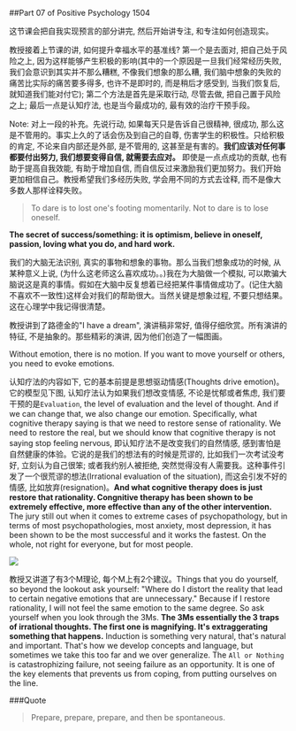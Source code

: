 ##Part 07 of Positive Psychology 1504

这节课会把自我实现预言的部分讲完, 然后开始讲专注, 和专注如何创造现实。

教授接着上节课的讲, 如何提升幸福水平的基准线? 第一个是去面对, 把自己处于风险之上, 因为这样能够产生积极的影响(其中的一个原因是一旦我们经常经历失败, 我们会意识到其实并不那么糟糕, 不像我们想象的那么糟, 我们脑中想象的失败的痛苦比实际的痛苦要多得多, 也许不是即时的, 而是稍后才感受到, 当我们恢复后, 就知道我们能对付它); 第二个方法是首先是采取行动, 尽管去做, 把自己置于风险之上; 最后一点是认知疗法, 也是当今最成功的, 最有效的治疗干预手段。

Note: 对上一段的补充。先说行动, 如果每天只是告诉自己很精神, 很成功, 那么这是不管用的。事实上久的了话会伤及到自己的自尊, 伤害学生的积极性。只给积极的肯定, 不论来自内部还是外部, 是不管用的, 这甚至是有害的。**我们应该对任何事都要付出努力, 我们想要变得自信, 就需要去应对。** 即使是一点点成功的贡献, 也有助于提高自我效能, 有助于增加自信, 而自信反过来激励我们更加努力。我们开始更加相信自己。教授希望我们多经历失败, 学会用不同的方式去诠释, 而不是像大多数人那样诠释失败。

> To dare is to lost one's footing momentarily. Not to dare is to lose oneself.

**The secret of success/something: it is optimism, believe in oneself, passion, loving what you do, and hard work.**

我们的大脑无法识别, 真实的事物和想象的事物。那么当我们想象成功的时候, 从某种意义上说, (为什么这老师这么喜欢成功。。)我在为大脑做一个模拟, 可以欺骗大脑说这是真的事情。假如在大脑中反复想着已经把某件事情做成功了。(记住大脑不喜欢不一致性)这样会对我们的帮助很大。当然关键是想象过程, 不要只想结果。这在心理学中我记得很清楚。

教授讲到了路德金的"I have a dream", 演讲稿非常好, 值得仔细欣赏。所有演讲的特征, 不是抽象的。那些精彩的演讲, 因为他们创造了一幅图画。

Without emotion, there is no motion. If you want to move yourself or others, you need to evoke emotions.

认知疗法的内容如下, 它的基本前提是思想驱动情感(Thoughts drive emotion)。它的模型见下图, 认知疗法认为如果我们想改变情感, 不论是忧郁或者焦虑, 我们要干预的是`Evaluation`, the level of evaluation and the level of thought. And if we can change that, we also change our emotion. Specifically, what cognitive therapy saying is that we need to restore sense of rationality. We need to restore the real, but we should know that cognitive therapy is not saying stop feeling nervous, 即认知疗法不是改变我们的自然情感, 感到害怕是自然健康的体验。它说的是我们的想法有的时候是荒谬的, 比如我们一次考试没考好, 立刻认为自己很笨; 或者我约别人被拒绝, 突然觉得没有人需要我。这种事件引发了一个很荒谬的想法(Irrational evaluation of the situation), 而这会引发不好的情感, 比如放弃(resignation)。**And what cognitive therapy does is just restore that rationality. Congnitive therapy has been shown to be extremely effective, more effective than any of the other intervention.** The jury still out when it comes to extreme cases of psychopathology, but in terms of most psychopathologies, most anxiety, most depression, it has been shown to be the most successful and it works the fastest. On the whole, not right for everyone, but for most people.

![](http://okye062gb.bkt.clouddn.com/2017-03-19-011918.jpg)

教授又讲道了有3个M理论, 每个M上有2个建议。Things that you do yourself, so beyond the lookout ask yourself: "Where do I distort the reality that lead to certain negative emotions that are unnecessary." Because if I restore rationality, I will not feel the same emotion to the same degree. So ask yourself when you look through the 3Ms. **The 3Ms essentially the 3 traps of irrational thoughts. The first one is magnifying. It's extraggerating something that happens.** Induction is something very natural, that's natural and important. That's how we develop concepts and language, but sometimes we take this too far and we over generalize. The `All or Nothing` is catastrophizing failure, not seeing failure as an opportunity. It is one of the key elements that prevents us from coping, from putting ourselves on the line.















###Quote

> Prepare, prepare, prepare, and then be spontaneous.

















